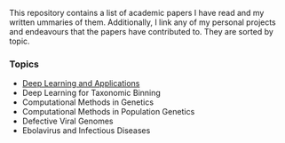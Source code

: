 This repository contains a list of academic papers I have read and my written ummaries of them. Additionally, I link any of my personal projects and endeavours that the papers have contributed to. They are sorted by topic. 

### Topics
- [Deep Learning and Applications](/DL_Apps)
- Deep Learning for Taxonomic Binning
- Computational Methods in Genetics
- Computational Methods in Population Genetics
- Defective Viral Genomes
- Ebolavirus and Infectious Diseases
